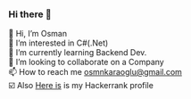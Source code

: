 ### Hi there 👋

👋 Hi, I’m Osman  
👀 I’m interested in C#(.Net)  
🌱 I’m currently learning Backend Dev.  
💞️ I’m looking to collaborate on a Company  
📫 How to reach me osmnkaraoglu@gmail.com  
☑️ Also [Here is](www.hackerrank.com/osmankaraoglu) is my Hackerrank profile  
